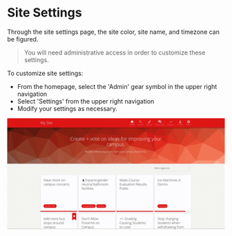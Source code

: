 # Site Settings

Through the site settings page, the site color, site name, and timezone can be figured.

> You will need administrative access in order to customize these settings.

To customize site settings:

 * From the homepage, select the 'Admin' gear symbol in the upper right navigation
 * Select 'Settings' from the upper right navigation 
 * Modify your settings as necessary.

![Changing Settings](../img/change_settings.gif)
